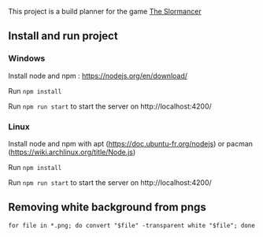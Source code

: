 This project is a build planner for the game <a href="http://www.slormitestudios.com/">The Slormancer</a>

## Install and run project

### Windows
Install node and npm : https://nodejs.org/en/download/

Run `npm install`

Run `npm run start` to start the server on http://localhost:4200/

### Linux
Install node and npm with apt (https://doc.ubuntu-fr.org/nodejs) or pacman  (https://wiki.archlinux.org/title/Node.js)

Run `npm install`

Run `npm run start` to start the server on http://localhost:4200/

## Removing white background from pngs
`
for file in *.png; do convert "$file" -transparent white "$file"; done
`